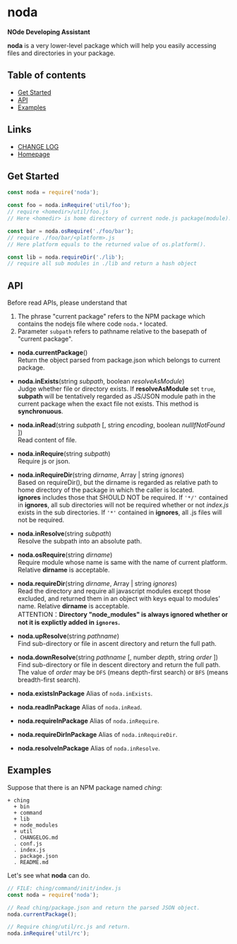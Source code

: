 #	noda
__NOde Developing Assistant__

__noda__ is a very lower-level package which will help you easily accessing files and directories in your package.

##	Table of contents

*	[Get Started](#get-started)
*	[API](#api)
* 	[Examples](#examples)

##	Links

*	[CHANGE LOG](./CHANGELOG.md)
*	[Homepage](https://github.com/YounGoat/noda)

##	Get Started

```javascript
const noda = require('noda');

const foo = noda.inRequire('util/foo');
// require <homedir>/util/foo.js
// Here <homedir> is home directory of current node.js package(module).

const bar = noda.osRequire('./foo/bar');
// require ./foo/bar/<platform>.js
// Here platform equals to the returned value of os.platform().

const lib = noda.requireDir('./lib');
// require all sub modules in ./lib and return a hash object
```

##	API

Before read APIs, please understand that
1.  The phrase "current package" refers to the NPM package which contains the nodejs file where code `noda.*` located.
2.  Parameter `subpath` refers to pathname relative to the basepath of "current package".

*	__noda.currentPackage__()  
    Return the object parsed from package.json which belongs to current package.

*	__noda.inExists__(string *subpath*, boolean *resolveAsModule*)  
    Judge whether file or directory exists. If __resolveAsModule__ set `true`, __subpath__ will be tentatively regarded as JS/JSON module path in the current package when the exact file not exists.
    This method is __synchronuous__.

*	__noda.inRead__(string *subpath* [, string *encoding*, boolean *nullIfNotFound* ])  
    Read content of file.

*	__noda.inRequire__(string *subpath*)  
    Require js or json.

*	__noda.inRequireDir__(string *dirname*, Array | string *ignores*)  
    Based on requireDir(), but the dirname is regarded as relative path to home directory of the package in which the caller is located.  
    __ignores__ includes those that SHOULD NOT be required. If `'*/'` contained in __ignores__, all sub directories will not be required whether or not *index.js* exists in the sub directories. If `'*'` contained in __ignores__, all .js files will not be required.

*	__noda.inResolve__(string *subpath*)  
    Resolve the subpath into an absolute path.

*	__noda.osRequire__(string *dirname*)  
    Require module whose name is same with the name of current platform. Relative __dirname__ is acceptable.

*	__noda.requireDir__(string *dirname*, Array | string *ignores*)  
    Read the directory and require all javascript modules except those excluded, and returned them in an object with keys equal to modules' name. Relative __dirname__ is acceptable.  
    ATTENTION：__Directory "node_modules" is always ignored whether or not it is explictly added in `ignores`.__
 
*   __noda.upResolve__(string *pathname*)  
    Find sub-directory or file in ascent directory and return the full path.

*   __noda.downResolve__(string *pathname* [, number *depth*, string *order* ])  
    Find sub-directory or file in descent directory and return the full path.
    The value of *order* may be `DFS` (means depth-first search) or `BFS` (means breadth-first search).

*   __noda.existsInPackage__
    Alias of `noda.inExists`.

*   __noda.readInPackage__
    Alias of `noda.inRead`.

*   __noda.requireInPackage__
    Alias of `noda.inRequire`.

*   __noda.requireDirInPackage__
    Alias of `noda.inRequireDir`.

*   __noda.resolveInPackage__
    Alias of `noda.inResolve`.

##  Examples

Suppose that there is an NPM package named *ching*:

```code
+ ching
  + bin
  + command
  + lib
  + node_modules
  + util
  . CHANGELOG.md
  . conf.js
  . index.js
  . package.json
  . README.md
```

Let's see what __noda__ can do.

```javascript
// FILE: ching/command/init/index.js
const noda = require('noda');

// Read ching/package.json and return the parsed JSON object.
noda.currentPackage();

// Require ching/util/rc.js and return.
noda.inRequire('util/rc');
```
